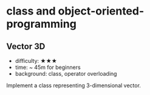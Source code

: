# class and object-oriented-programming

## Vector 3D

- difficulty: ★★★
- time: ~ 45m for beginners
- background: class, operator overloading

Implement a class representing 3-dimensional vector.

